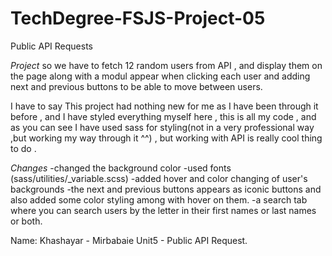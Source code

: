 # TechDegree-FSJS-Project-05
 Public API Requests

*Project*
so we have to fetch 12 random users from API , and display them on the page along with a modul appear when clicking each user and adding next and previous buttons to be able to move between users. 

I have to say This project had nothing new for me as I have been through it before , and I have styled everything myself here , this is all my code , and as you can see I have used sass for styling(not in a very professional way ,but working my way through it ^^) , but working with API is really cool thing to do . 

*Changes*
-changed the background color 
-used fonts (sass/utilities/_variable.scss)
-added hover and color changing of user's backgrounds
-the next and previous buttons appears as iconic buttons and also added some color styling among with hover on them.
-a search tab where you can search users by the letter in their first names or last names or both.

Name: Khashayar - Mirbabaie 
Unit5 - Public API Request.
